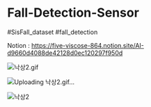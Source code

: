 # Fall-Detection-Sensor
#SisFall_dataset #fall_detection

Notion : https://five-viscose-864.notion.site/AI-d9660d4088de42128d0ec120297f950d


![낙상2.gif](https://s3-us-west-2.amazonaws.com/secure.notion-static.com/4e0dbc7c-aadb-4e45-ba32-453b72898ef0/낙상2.gif)




![Uploading 낙상2.gif…]()


![낙상2](https://user-images.githubusercontent.com/47453097/144608485-19d349cb-ecc3-4e33-9b03-a1fad9395f77.gif)
